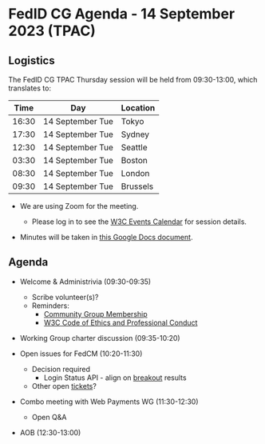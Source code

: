 # FedID CG Agenda - 14 September 2023 (TPAC)

## Logistics

The FedID CG TPAC Thursday session will be held from 09:30-13:00, which translates to:

| Time         | Day    | Location      |
| ------------ | ------ | ------------- |
| 16:30 | 14 September Tue | Tokyo         |
| 17:30 | 14 September Tue | Sydney        |
| 12:30 | 14 September Tue | Seattle       |
| 03:30 | 14 September Tue | Boston        |
| 08:30 | 14 September Tue | London        |
| 09:30 | 14 September Tue | Brussels      |


* We are using Zoom for the meeting.
    * Please log in to see the [W3C Events Calendar](https://www.w3.org/events/meetings/abfc8c2a-d4e0-4357-87b4-650f3c540b9e/) for session details. 

* Minutes will be taken in [this Google Docs document](https://docs.google.com/document/d/12PLJQHrTCwFDcLeBvOiH3RjYHuVCF1a9ljYyPUj-S3o/edit).


## Agenda

* Welcome & Administrivia (09:30-09:35)
  * Scribe volunteer(s)?
  * Reminders: 
     * [Community Group Membership](https://www.w3.org/community/fed-id/)
     * [W3C Code of Ethics and Professional Conduct](https://www.w3.org/Consortium/cepc/)

* Working Group charter discussion (09:35-10:20)
* Open issues for FedCM (10:20-11:30)
  * Decision required
    * Login Status API - align on [breakout](https://github.com/w3c/tpac2023-breakouts/issues/61) results
  * Other open [tickets](https://github.com/fedidcg/FedCM/issues)?

* Combo meeting with Web Payments WG (11:30-12:30)
  * Open Q&A

* AOB (12:30-13:00)



